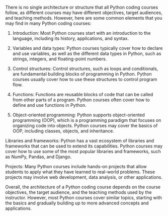 There is no single architecture or structure that all Python coding courses follow, as different courses may have different objectives, target audiences, and teaching methods. However, here are some common elements that you may find in many Python coding courses:

1. Introduction: Most Python courses start with an introduction to the language, including its history, applications, and syntax.

2. Variables and data types: Python courses typically cover how to declare and use variables, as well as the different data types in Python, such as strings, integers, and floating-point numbers.

3. Control structures: Control structures, such as loops and conditionals, are fundamental building blocks of programming in Python. Python courses usually cover how to use these structures to control program flow.

4. Functions: Functions are reusable blocks of code that can be called from other parts of a program. Python courses often cover how to define and use functions in Python.

5. Object-oriented programming: Python supports object-oriented programming (OOP), which is a programming paradigm that focuses on organizing code into objects. Python courses may cover the basics of OOP, including classes, objects, and inheritance.

Libraries and frameworks: Python has a vast ecosystem of libraries and frameworks that can be used to extend its capabilities. Python courses may cover how to use some of the most popular libraries and frameworks, such as NumPy, Pandas, and Django.

Projects: Many Python courses include hands-on projects that allow students to apply what they have learned to real-world problems. These projects may involve web development, data analysis, or other applications.

Overall, the architecture of a Python coding course depends on the course objectives, the target audience, and the teaching methods used by the instructor. However, most Python courses cover similar topics, starting with the basics and gradually building up to more advanced concepts and applications.